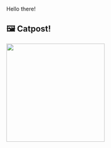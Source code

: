 Hello there!



## 🖼️ Catpost!

<sub>
    <img src="https://cdn2.thecatapi.com/images/_3X1cfudT.jpg" height="256">
</sub>

